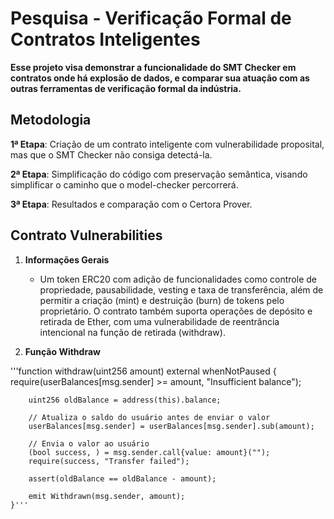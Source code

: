 # Pesquisa - Verificação Formal de Contratos Inteligentes

**Esse projeto visa demonstrar a funcionalidade do SMT Checker em contratos onde há explosão de dados, e comparar sua atuação com as outras ferramentas de verificação formal da indústria.**

## Metodologia

**1ª Etapa**: Criação de um contrato inteligente com vulnerabilidade proposital, mas que o SMT Checker não consiga detectá-la.

**2ª Etapa**: Simplificação do código com preservação semântica, visando simplificar o caminho que o model-checker percorrerá.

**3ª Etapa**: Resultados e comparação com o Certora Prover.

## Contrato Vulnerabilities

1. **Informações Gerais**

   - Um token ERC20 com adição de funcionalidades como controle de propriedade, pausabilidade, vesting e taxa de transferência, além de permitir a criação (mint) e destruição (burn) de tokens pelo proprietário. O contrato também suporta operações de depósito e retirada de Ether, com uma vulnerabilidade de reentrância intencional na função de retirada (withdraw).
  
2. **Função Withdraw**

'''function withdraw(uint256 amount) external whenNotPaused {
        require(userBalances[msg.sender] >= amount, "Insufficient balance");

        uint256 oldBalance = address(this).balance;

        // Atualiza o saldo do usuário antes de enviar o valor
        userBalances[msg.sender] = userBalances[msg.sender].sub(amount);

        // Envia o valor ao usuário
        (bool success, ) = msg.sender.call{value: amount}("");
        require(success, "Transfer failed");

        assert(oldBalance == oldBalance - amount);

        emit Withdrawn(msg.sender, amount);
    }'''

